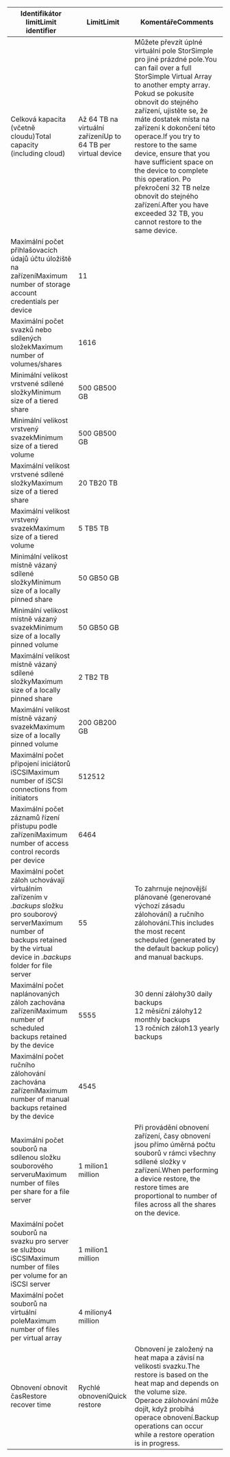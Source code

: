 

| <span data-ttu-id="388a7-101">**Identifikátor limit**</span><span class="sxs-lookup"><span data-stu-id="388a7-101">**Limit identifier**</span></span> | <span data-ttu-id="388a7-102">**Limit**</span><span class="sxs-lookup"><span data-stu-id="388a7-102">**Limit**</span></span> | <span data-ttu-id="388a7-103">**Komentáře**</span><span class="sxs-lookup"><span data-stu-id="388a7-103">**Comments**</span></span> |
| --- | --- | --- |
| <span data-ttu-id="388a7-104">Celková kapacita (včetně cloudu)</span><span class="sxs-lookup"><span data-stu-id="388a7-104">Total capacity (including cloud)</span></span> |<span data-ttu-id="388a7-105">Až 64 TB na virtuální zařízení</span><span class="sxs-lookup"><span data-stu-id="388a7-105">Up to 64 TB per virtual device</span></span> |<span data-ttu-id="388a7-106">Můžete převzít úplné virtuální pole StorSimple pro jiné prázdné pole.</span><span class="sxs-lookup"><span data-stu-id="388a7-106">You can fail over a full StorSimple Virtual Array to another empty array.</span></span> <span data-ttu-id="388a7-107">Pokud se pokusíte obnovit do stejného zařízení, ujistěte se, že máte dostatek místa na zařízení k dokončení této operace.</span><span class="sxs-lookup"><span data-stu-id="388a7-107">If you try to restore to the same device, ensure that you have sufficient space on the device to complete this operation.</span></span> <span data-ttu-id="388a7-108">Po překročení 32 TB nelze obnovit do stejného zařízení.</span><span class="sxs-lookup"><span data-stu-id="388a7-108">After you have exceeded 32 TB, you cannot restore to the same device.</span></span> |
| <span data-ttu-id="388a7-109">Maximální počet přihlašovacích údajů účtu úložiště na zařízení</span><span class="sxs-lookup"><span data-stu-id="388a7-109">Maximum number of storage account credentials per device</span></span> |<span data-ttu-id="388a7-110">1</span><span class="sxs-lookup"><span data-stu-id="388a7-110">1</span></span> | |
| <span data-ttu-id="388a7-111">Maximální počet svazků nebo sdílených složek</span><span class="sxs-lookup"><span data-stu-id="388a7-111">Maximum number of volumes/shares</span></span> |<span data-ttu-id="388a7-112">16</span><span class="sxs-lookup"><span data-stu-id="388a7-112">16</span></span> | |
| <span data-ttu-id="388a7-113">Minimální velikost vrstvené sdílené složky</span><span class="sxs-lookup"><span data-stu-id="388a7-113">Minimum size of a tiered share</span></span> |<span data-ttu-id="388a7-114">500 GB</span><span class="sxs-lookup"><span data-stu-id="388a7-114">500 GB</span></span> | |
| <span data-ttu-id="388a7-115">Minimální velikost vrstvený svazek</span><span class="sxs-lookup"><span data-stu-id="388a7-115">Minimum size of a tiered volume</span></span> |<span data-ttu-id="388a7-116">500 GB</span><span class="sxs-lookup"><span data-stu-id="388a7-116">500 GB</span></span> | |
| <span data-ttu-id="388a7-117">Maximální velikost vrstvené sdílené složky</span><span class="sxs-lookup"><span data-stu-id="388a7-117">Maximum size of a tiered share</span></span> |<span data-ttu-id="388a7-118">20 TB</span><span class="sxs-lookup"><span data-stu-id="388a7-118">20 TB</span></span> | |
| <span data-ttu-id="388a7-119">Maximální velikost vrstvený svazek</span><span class="sxs-lookup"><span data-stu-id="388a7-119">Maximum size of a tiered volume</span></span> |<span data-ttu-id="388a7-120">5 TB</span><span class="sxs-lookup"><span data-stu-id="388a7-120">5 TB</span></span> | |
| <span data-ttu-id="388a7-121">Minimální velikost místně vázaný sdílené složky</span><span class="sxs-lookup"><span data-stu-id="388a7-121">Minimum size of a locally pinned share</span></span> |<span data-ttu-id="388a7-122">50 GB</span><span class="sxs-lookup"><span data-stu-id="388a7-122">50 GB</span></span> | |
| <span data-ttu-id="388a7-123">Minimální velikost místně vázaný svazek</span><span class="sxs-lookup"><span data-stu-id="388a7-123">Minimum size of a locally pinned volume</span></span> |<span data-ttu-id="388a7-124">50 GB</span><span class="sxs-lookup"><span data-stu-id="388a7-124">50 GB</span></span> | |
| <span data-ttu-id="388a7-125">Maximální velikost místně vázaný sdílené složky</span><span class="sxs-lookup"><span data-stu-id="388a7-125">Maximum size of a locally pinned share</span></span> |<span data-ttu-id="388a7-126">2 TB</span><span class="sxs-lookup"><span data-stu-id="388a7-126">2 TB</span></span> | |
| <span data-ttu-id="388a7-127">Maximální velikost místně vázaný svazek</span><span class="sxs-lookup"><span data-stu-id="388a7-127">Maximum size of a locally pinned volume</span></span> |<span data-ttu-id="388a7-128">200 GB</span><span class="sxs-lookup"><span data-stu-id="388a7-128">200 GB</span></span> | |
| <span data-ttu-id="388a7-129">Maximální počet připojení iniciátorů iSCSI</span><span class="sxs-lookup"><span data-stu-id="388a7-129">Maximum number of iSCSI connections from initiators</span></span> |<span data-ttu-id="388a7-130">512</span><span class="sxs-lookup"><span data-stu-id="388a7-130">512</span></span> | |
| <span data-ttu-id="388a7-131">Maximální počet záznamů řízení přístupu podle zařízení</span><span class="sxs-lookup"><span data-stu-id="388a7-131">Maximum number of access control records per device</span></span> |<span data-ttu-id="388a7-132">64</span><span class="sxs-lookup"><span data-stu-id="388a7-132">64</span></span> | |
| <span data-ttu-id="388a7-133">Maximální počet záloh uchovávají virtuálním zařízením v *.backups* složku pro souborový server</span><span class="sxs-lookup"><span data-stu-id="388a7-133">Maximum number of backups retained by the virtual device in *.backups* folder for file server</span></span> |<span data-ttu-id="388a7-134">5</span><span class="sxs-lookup"><span data-stu-id="388a7-134">5</span></span> |<span data-ttu-id="388a7-135">To zahrnuje nejnovější plánované (generované výchozí zásadu zálohování) a ručního zálohování.</span><span class="sxs-lookup"><span data-stu-id="388a7-135">This includes the most recent scheduled (generated by the default backup policy) and manual backups.</span></span> |
| <span data-ttu-id="388a7-136">Maximální počet naplánovaných záloh zachována zařízení</span><span class="sxs-lookup"><span data-stu-id="388a7-136">Maximum number of scheduled backups retained by the device</span></span> |<span data-ttu-id="388a7-137">55</span><span class="sxs-lookup"><span data-stu-id="388a7-137">55</span></span> |<span data-ttu-id="388a7-138">30 denní zálohy</span><span class="sxs-lookup"><span data-stu-id="388a7-138">30 daily backups</span></span><br><span data-ttu-id="388a7-139">12 měsíční zálohy</span><span class="sxs-lookup"><span data-stu-id="388a7-139">12 monthly backups</span></span><br><span data-ttu-id="388a7-140">13 ročních záloh</span><span class="sxs-lookup"><span data-stu-id="388a7-140">13 yearly backups</span></span> |
| <span data-ttu-id="388a7-141">Maximální počet ručního zálohování zachována zařízení</span><span class="sxs-lookup"><span data-stu-id="388a7-141">Maximum number of manual backups retained by the device</span></span> |<span data-ttu-id="388a7-142">45</span><span class="sxs-lookup"><span data-stu-id="388a7-142">45</span></span> | |
| <span data-ttu-id="388a7-143">Maximální počet souborů na sdílenou složku souborového serveru</span><span class="sxs-lookup"><span data-stu-id="388a7-143">Maximum number of files per share for a file server</span></span> |<span data-ttu-id="388a7-144">1 milion</span><span class="sxs-lookup"><span data-stu-id="388a7-144">1 million</span></span> |<span data-ttu-id="388a7-145">Při provádění obnovení zařízení, časy obnovení jsou přímo úměrná počtu souborů v rámci všechny sdílené složky v zařízení.</span><span class="sxs-lookup"><span data-stu-id="388a7-145">When performing a device restore, the restore times are proportional to number of files across all the shares on the device.</span></span> |
| <span data-ttu-id="388a7-146">Maximální počet souborů na svazku pro server se službou iSCSI</span><span class="sxs-lookup"><span data-stu-id="388a7-146">Maximum number of files per volume for an iSCSI server</span></span> |<span data-ttu-id="388a7-147">1 milion</span><span class="sxs-lookup"><span data-stu-id="388a7-147">1 million</span></span> | |
| <span data-ttu-id="388a7-148">Maximální počet souborů na virtuální pole</span><span class="sxs-lookup"><span data-stu-id="388a7-148">Maximum number of files per virtual array</span></span> |<span data-ttu-id="388a7-149">4 miliony</span><span class="sxs-lookup"><span data-stu-id="388a7-149">4 million</span></span> | |
| <span data-ttu-id="388a7-150">Obnovení obnovit čas</span><span class="sxs-lookup"><span data-stu-id="388a7-150">Restore recover time</span></span> |<span data-ttu-id="388a7-151">Rychlé obnovení</span><span class="sxs-lookup"><span data-stu-id="388a7-151">Quick restore</span></span> |<span data-ttu-id="388a7-152">Obnovení je založený na heat mapa a závisí na velikosti svazku.</span><span class="sxs-lookup"><span data-stu-id="388a7-152">The restore is based on the heat map and depends on the volume size.</span></span><br><span data-ttu-id="388a7-153">Operace zálohování může dojít, když probíhá operace obnovení.</span><span class="sxs-lookup"><span data-stu-id="388a7-153">Backup operations can occur while a restore operation is in progress.</span></span> |

